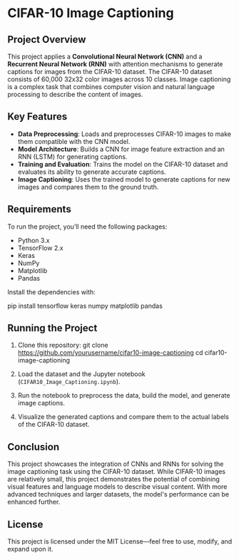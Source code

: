 # CIFAR-10 Image Captioning

## Project Overview

This project applies a **Convolutional Neural Network (CNN)** and a **Recurrent Neural Network (RNN)** with attention mechanisms to generate captions for images from the CIFAR-10 dataset. The CIFAR-10 dataset consists of 60,000 32x32 color images across 10 classes. Image captioning is a complex task that combines computer vision and natural language processing to describe the content of images. 

## Key Features

- **Data Preprocessing**: Loads and preprocesses CIFAR-10 images to make them compatible with the CNN model.
- **Model Architecture**: Builds a CNN for image feature extraction and an RNN (LSTM) for generating captions.
- **Training and Evaluation**: Trains the model on the CIFAR-10 dataset and evaluates its ability to generate accurate captions.
- **Image Captioning**: Uses the trained model to generate captions for new images and compares them to the ground truth.

## Requirements

To run the project, you’ll need the following packages:
- Python 3.x
- TensorFlow 2.x
- Keras
- NumPy
- Matplotlib
- Pandas

Install the dependencies with:

pip install tensorflow keras numpy matplotlib pandas

## Running the Project

1. Clone this repository:
   git clone https://github.com/yourusername/cifar10-image-captioning
   cd cifar10-image-captioning

2. Load the dataset and the Jupyter notebook (`CIFAR10_Image_Captioning.ipynb`).

3. Run the notebook to preprocess the data, build the model, and generate image captions.

4. Visualize the generated captions and compare them to the actual labels of the CIFAR-10 dataset.

## Conclusion

This project showcases the integration of CNNs and RNNs for solving the image captioning task using the CIFAR-10 dataset. While CIFAR-10 images are relatively small, this project demonstrates the potential of combining visual features and language models to describe visual content. With more advanced techniques and larger datasets, the model's performance can be enhanced further.

## License

This project is licensed under the MIT License—feel free to use, modify, and expand upon it.

